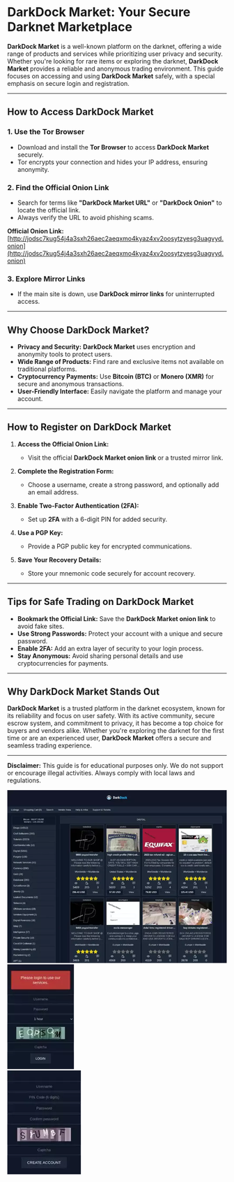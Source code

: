 # DarkDock Market: Your Secure Darknet Marketplace  

**DarkDock Market** is a well-known platform on the darknet, offering a wide range of products and services while prioritizing user privacy and security. Whether you're looking for rare items or exploring the darknet, **DarkDock Market** provides a reliable and anonymous trading environment. This guide focuses on accessing and using **DarkDock Market** safely, with a special emphasis on secure login and registration.  

---

## How to Access DarkDock Market  

### 1. **Use the Tor Browser**  
   - Download and install the **Tor Browser** to access **DarkDock Market** securely.  
   - Tor encrypts your connection and hides your IP address, ensuring anonymity.  

### 2. **Find the Official Onion Link**  
   - Search for terms like **"DarkDock Market URL"** or **"DarkDock Onion"** to locate the official link.  
   - Always verify the URL to avoid phishing scams.  

**Official Onion Link:** [http://jodsc7kug54j4a3sxh26aec2aeqxmo4kyaz4xv2oosytzyesg3uagvyd.onion](http://jodsc7kug54j4a3sxh26aec2aeqxmo4kyaz4xv2oosytzyesg3uagvyd.onion)  

### 3. **Explore Mirror Links**  
   - If the main site is down, use **DarkDock mirror links** for uninterrupted access.  

---

## Why Choose DarkDock Market?  

- **Privacy and Security:** **DarkDock Market** uses encryption and anonymity tools to protect users.  
- **Wide Range of Products:** Find rare and exclusive items not available on traditional platforms.  
- **Cryptocurrency Payments:** Use **Bitcoin (BTC)** or **Monero (XMR)** for secure and anonymous transactions.  
- **User-Friendly Interface:** Easily navigate the platform and manage your account.  

---

## How to Register on DarkDock Market  

1. **Access the Official Onion Link:**  
   - Visit the official **DarkDock Market onion link** or a trusted mirror link.  

2. **Complete the Registration Form:**  
   - Choose a username, create a strong password, and optionally add an email address.  

3. **Enable Two-Factor Authentication (2FA):**  
   - Set up **2FA** with a 6-digit PIN for added security.  

4. **Use a PGP Key:**  
   - Provide a PGP public key for encrypted communications.  

5. **Save Your Recovery Details:**  
   - Store your mnemonic code securely for account recovery.  

---

## Tips for Safe Trading on DarkDock Market  

- **Bookmark the Official Link:** Save the **DarkDock Market onion link** to avoid fake sites.  
- **Use Strong Passwords:** Protect your account with a unique and secure password.  
- **Enable 2FA:** Add an extra layer of security to your login process.  
- **Stay Anonymous:** Avoid sharing personal details and use cryptocurrencies for payments.  

---

## Why DarkDock Market Stands Out  

**DarkDock Market** is a trusted platform in the darknet ecosystem, known for its reliability and focus on user safety. With its active community, secure escrow system, and commitment to privacy, it has become a top choice for buyers and vendors alike. Whether you're exploring the darknet for the first time or are an experienced user, **DarkDock Market** offers a secure and seamless trading experience.  

---

**Disclaimer:** This guide is for educational purposes only. We do not support or encourage illegal activities. Always comply with local laws and regulations.  

<a href="http://jodsc7kug54j4a3sxh26aec2aeqxmo4kyaz4xv2oosytzyesg3uagvyd.onion"><img src="/assets/harcamort.webp" alt="DarkDock Market Preview" style="max-width: 100%;"></a>  
<a href="http://jodsc7kug54j4a3sxh26aec2aeqxmo4kyaz4xv2oosytzyesg3uagvyd.onion"><img src="/assets/nextriva.webp" alt="DarkDock Login" style="max-width: 100%;"></a>  
<a href="http://jodsc7kug54j4a3sxh26aec2aeqxmo4kyaz4xv2oosytzyesg3uagvyd.onion"><img src="/assets/esobas.webp" alt="DarkDock Register" style="max-width: 100%;"></a>